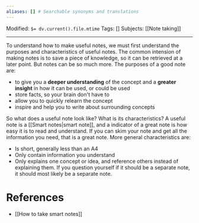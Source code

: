 ```yaml
---
aliases: [] # Searchable synonyms and translations
---
```

Modified: `$= dv.current().file.mtime`
Tags: []
Subjects: [[Note taking]]
****

To understand how to make useful notes, we must first understand the purposes and characteristics of useful notes. The common intension of making notes is to save a piece of knowledge, so it can be retrieved at a later point. But notes can be so much more.
The purposes of a good note are:
- to give you a **deeper understanding** of the concept and a **greater insight** in how it can be used, or could be used
- store facts, so your brain don't have to
- allow you to quickly relearn the concept
- inspire and help you to write about surrounding concepts

So what does a useful note look like? What is its characteristics?
A useful note is a [[Smart notes|smart note]], and a indicator of a great note is how easy it is to read and understand. If you can skim your note and get all the information you need, that is a great note. More general characteristics are:
- Is short, generally less than an A4
- Only contain information you understand
- Only explains one concept or idea, and reference others instead of explaining them. If you question yourself if it should be a separate note, it should most likely be a separate note.

# References
- [[How to take smart notes]]